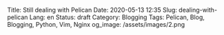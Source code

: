 Title: Still dealing with Pelican
Date: 2020-05-13 12:35
Slug: dealing-with-pelican
Lang: en
Status: draft
Category: Blogging
Tags: Pelican, Blog, Blogging, Python, Vim, Nginx
og_image: /assets/images/2.png


